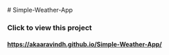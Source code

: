 <p># Simple-Weather-App</p>
<p><h3>Click to view this project </h3></p>
<h4><a href="https://akaaravindh.github.io/Simple-Weather-App/" target="_blank">https://akaaravindh.github.io/Simple-Weather-App/</a></h4>

